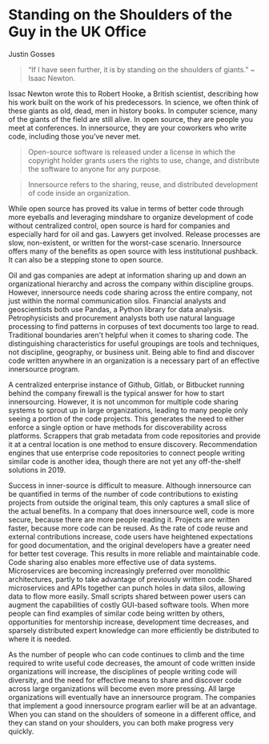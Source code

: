# Standing on the Shoulders of the Guy in the UK Office
 
Justin Gosses
 
> “If I have seen further, it is by standing on the shoulders of giants.” ~ Isaac Newton.

Issac Newton wrote this to Robert Hooke, a British scientist, describing how his work built on the work of his predecessors. In science, we often think of these giants as old, dead, men in history books. In computer science, many of the giants of the field are still alive. In open source, they are people you meet at conferences. In innersource, they are your coworkers who write code, including those you’ve never met.

> Open-source software is released under a license in which the copyright holder grants users the rights to use, change, and distribute the software to anyone for any purpose. 

> Innersource refers to the sharing, reuse, and distributed development of code inside an organization. 

While open source has proved its value in terms of better code through more eyeballs and leveraging mindshare to organize development of code without centralized control, open source is hard for companies and especially hard for oil and gas. Lawyers get involved. Release processes are slow, non-existent, or written for the worst-case scenario. Innersource offers many of the benefits as open source with less institutional pushback. It can also be a stepping stone to open source.

Oil and gas companies are adept at information sharing up and down an organizational hierarchy and across the company within discipline groups. However, innersource needs code sharing across the entire company, not just within the normal communication silos. Financial analysts and geoscientists both use Pandas, a Python library for data analysis. Petrophysicists and procurement analysts both use natural language processing to find patterns in corpuses of text documents too large to read. Traditional boundaries aren't helpful when it comes to sharing code. The distinguishing characteristics for useful groupings are tools and techniques, not discipline, geography, or business unit. Being able to find and discover code written anywhere in an organization is a necessary part of an effective innersource program.

A centralized enterprise instance of Github, Gitlab, or Bitbucket running behind the company firewall is the typical answer for how to start innersourcing. However, it is not uncommon for multiple code sharing systems to sprout up in large organizations, leading to many people only seeing a portion of the code projects. This generates the need to either enforce a single option or have methods for discoverability across platforms. Scrappers that grab metadata from code repositories and provide it at a central location is one method to ensure discovery.  Recommendation engines that use enterprise code repositories to connect people writing similar code is another idea, though there are not yet any off-the-shelf solutions in 2019.

Success in inner-source is difficult to measure. Although innersource can be quantified in terms of the number of code contributions to existing projects from outside the original team, this only captures a small slice of the actual benefits. In a company that does innersource well, code is more secure, because there are more people reading it. Projects are written faster, because more code can be reused. As the rate of code reuse and external contributions increase, code users have heightened expectations for good documentation, and the original developers have a greater need for better test coverage. This results in more reliable and maintainable code. Code sharing also enables more effective use of data systems. Microservices are becoming increasingly preferred over monolithic architectures, partly to take advantage of previously written code. Shared microservices and APIs together can punch holes in data silos, allowing data to flow more easily. Small scripts shared between power users can augment the capabilities of costly GUI-based software tools. When more people can find examples of similar code being written by others, opportunities for mentorship increase, development time decreases, and sparsely distributed expert knowledge can more efficiently be distributed to where it is needed.

As the number of people who can code continues to climb and the time required to write useful code decreases, the amount of code written inside organizations will increase, the disciplines of people writing code will diversity, and the need for effective means to share and discover code across large organizations will become even more pressing. All large organizations will eventually have an innersource program. The companies that implement a good innersource program earlier will be at an advantage. When you can stand on the shoulders of someone in a different office, and they can stand on your shoulders, you can both make progress very quickly.
